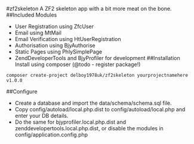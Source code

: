 #zf2skeleton
A ZF2 skeleton app with a bit more meat on the bone.
##Included Modules
* User Registration using ZfcUser
* Email using MtMail
* Email Verification using HtUserRegistration
* Authorisation using BjyAuthorise
* Static Pages using PhlySimplePage
* ZendDeveloperTools and BjyProfiler for development
##Installation
Install using composer (@todo - register package!)
```
composer create-project delboy1978uk/zf2skeleton yourprojectnamehere v1.0.0
```
##Configure
* Create a database and import the data/schema/schema.sql file.
* Copy config/autoload/local.php.dist to config/autoload/local.php and enter your DB details.
* Do the same for bjyprofiler.local.php.dist and zenddevelopertools.local.php.dist, or disable the modules in config/application.config.php

